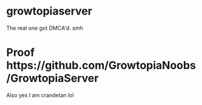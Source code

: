 # growtopiaserver
The real one got DMCA'd. smh
<h1>Proof https://github.com/GrowtopiaNoobs/GrowtopiaServer</h1>



Also yes I am crandetan lol
